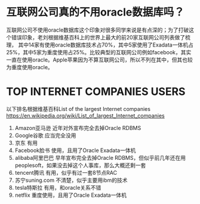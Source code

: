 # 互联网公司真的不用oracle数据库吗？

互联网公司不使用oracle数据库这个印象对很多同学来说是有点深的；为了打破这个错误印象，老刘根据维基百科上的世界上最大的前20家互联网公司列表做了梳理，
其中14家有使用oracle数据库技术占70%，其中5家使用了Exadata一体机占25%，其中5家为重度使用占25%。 
​​​​比较典型的互联网公司例如facebook，其实一直在使用oracle。Apple苹果因为不算互联网公司，所以不列在其中，但其也较为重度使用oracle。


# TOP INTERNET COMPANIES USERS


以下排名根据维基百科List of the largest Internet companies https://en.wikipedia.org/wiki/List_of_largest_Internet_companies 


1. Amazon亚马逊          近年对外宣布完全去掉Oracle RDBMS
2. Google谷歌            应当完全没用
3. 京东                  有用
4.	Facebook脸书 	        使用，且用了Oracle Exadata一体机
5. alibaba阿里巴巴       早年宣布完全去掉Oracle RDBMS，但似乎前几年还在用peoplesoft，如果没去掉这个人事库，那么大概还剩一套
6. tencent腾讯           有用，似乎有过一套8节点RAC
7. 苏宁suning.com        不清楚，似乎主要用ibm的技术
8. tesla特斯拉           有用，和oracle关系不错
9. netflix              重度使用，且用了Oracle Exadata一体机






 


